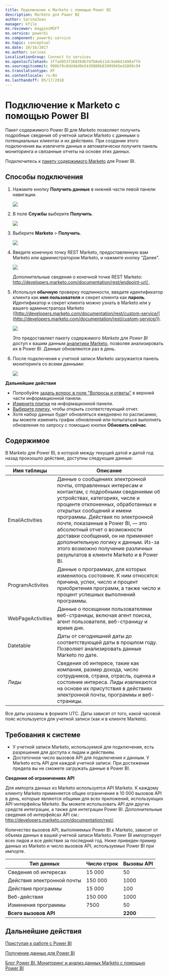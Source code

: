 ```yaml
---
title: Подключение к Marketo с помощью Power BI
description: Marketo для Power BI
author: SarinaJoan
manager: kfile
ms.reviewer: maggiesMSFT
ms.service: powerbi
ms.component: powerbi-service
ms.topic: conceptual
ms.date: 10/16/2017
ms.author: sarinas
LocalizationGroup: Connect to services
ms.openlocfilehash: 3f7ad953f36830db74fb8e611dc9a0641498affd
ms.sourcegitcommit: 998b79c0dd46d0e5439888b83999945ed1809c94
ms.translationtype: HT
ms.contentlocale: ru-RU
ms.lasthandoff: 05/17/2018
---
```

# <a name="connect-to-marketo-with-power-bi"></a>Подключение к Marketo с помощью Power BI
Пакет содержимого Power BI для Marketo позволяет получить подробные сведения об учетной записи Marketo с данными о потенциальных клиентах и их действиях. При создании этого подключения вы извлечете данные и автоматически получите панель мониторинга и связанные отчеты на основе этих данных.

Подключитесь к [пакету содержимого Marketo](https://app.powerbi.com/getdata/services/marketo) для Power BI.

## <a name="how-to-connect"></a>Способы подключения
1. Нажмите кнопку **Получить данные** в нижней части левой панели навигации.
   
   ![](media/service-connect-to-marketo/pbi_getdata.png)
2. В поле **Службы** выберите **Получить**.
   
   ![](media/service-connect-to-marketo/pbi_getservices.png) 
3. Выберите **Marketo** \> **Получить**.
   
   ![](media/service-connect-to-marketo/marketo.png)
4. Введите конечную точку REST Marketo, предоставленную вам Marketo или администратором Marketo, и нажмите кнопку "Далее".
   
   ![](media/service-connect-to-marketo/pbi_marketoconnect.png)
   
   Дополнительные сведения о конечной точке REST Marketo: [http://developers.marketo.com/documentation/rest/endpoint-url/ ](http://developers.marketo.com/documentation/rest/endpoint-url/).
5. Используя **обычную** проверку подлинности, введите идентификатор клиента как **имя пользователя** и секрет клиента как **пароль**. Идентификатор и секрет клиента можно узнать в Marketo или у вашего администратора Marketo ([http://developers.marketo.com/documentation/rest/custom-service/](http://developers.marketo.com/documentation/rest/custom-service/)). 
   
   ![](media/service-connect-to-marketo/pbi_marketosignin.png)
   
   Это предоставляет пакету содержимого *Marketo для Power BI* доступ к вашим данным [аналитики Marketo](https://powerbi.microsoft.com/integrations/marketo), позволяя анализировать их в Power BI. Данные обновляются раз в день.
6. После подключения к учетной записи Marketo загружается панель мониторинга со всеми данными:
   
   ![](media/service-connect-to-marketo/pbi_marketodash.png)

**Дальнейшие действия**

* Попробуйте [задать вопрос в поле "Вопросы и ответы"](power-bi-q-and-a.md) в верхней части информационной панели.
* [Измените плитки](service-dashboard-edit-tile.md) на информационной панели.
* [Выберите плитку](service-dashboard-tiles.md), чтобы открыть соответствующий отчет.
* Хотя набор данных будет обновляться ежедневно по расписанию, вы можете изменить график обновлений или попытаться выполнять обновления по запросу с помощью кнопки **Обновить сейчас**.

## <a name="whats-included"></a>Содержимое
В Marketo для Power BI, в которой между текущей датой и датой год назад произошло действие, доступны следующие данные:

| Имя таблицы | Описание |
| --- | --- |
| EmailActivities |Данные о сообщениях электронной почты, отправленных интересам и контактам, с подробными сведениями об устройствах, категориях, числе и проценте отклоненных, обработанных и открытых сообщений и имени программы. Действия по электронной почте, показанные в Power BI, — это абсолютный отчет о возможности доставки сообщений, он не применяет дополнительную логику к данным. Из-за этого возможно получение различных результатов в клиенте Marketo и в Power BI. |
| ProgramActivites |Данные о программах, для которых изменилось состояние. К ним относятся: причина, успех, число и процент приобретения программ, а также число и процент успешных выполнений программы. |
| WebPageActivities |Данные о посещении пользователями веб-страницы, включая агент поиска, агент пользователя, веб-страницу и время дня. |
| Datetable |Даты от сегодняшней даты до соответствующей даты в прошлом году.  Позволяет анализировать данные Marketo по дате. |
| Лиды |Сведения об интересе, такие как компания, размер дохода, число сотрудников, страна, отрасль, оценка и состояние интереса. Лиды извлекаются на основе их присутствия в действиях электронной почты, программы и веб-страницы. |

Все даты указаны в формате UTC. Даты зависят от того, какой часовой пояс используется для учетной записи (как и в клиенте Marketo).

## <a name="system-requirements"></a>Требования к системе
* У учетной записи Marketo, используемой для подключения, есть разрешения для доступа к лидам и действиям.
* Достаточное число вызовов API для подключения к данным.  У Marketo есть API для каждой учетной записи.  При достижении предела вы не сможете загружать данные в Power BI. 

**Сведения об ограничениях API**

Для импорта данных из Marketo используется API Marketo. К каждому клиенту Marketo применяется общее ограничение в 10 000 вызовов API в день, которые являются общими для всех приложений, использующих API-интерфейсы Marketo. Вы можете использовать API для других средств интеграции, а также для интеграции Power BI. Дополнительные сведения об интерфейсах API см.: <http://developers.marketo.com/documentation/rest/>.

Количество вызовов API, выполняемых Power BI к Marketo, зависит от объема данных в вашей учетной записи Marketo. Power BI импортирует всех лидов и все действия за последний год. Ниже приведен пример данных из Marketo и число вызовов API, используемых Power BI при импорте.  

| Тип данных | Число строк | Вызовы API |
| --- | --- | --- |
| Сведения об интересах |15 000 |50 |
| Действия электронной почты |150 000 |1000 |
| Действия программы |15 000 |100 |
| Веб-действия |150 000 |1000 |
| Изменения программы |7500 |50 |
| **Всего вызовов API** | |**2200** |

## <a name="next-steps"></a>Дальнейшие действия
[Приступая к работе с Power BI](service-get-started.md)

[Получение данных для Power BI](service-get-data.md)

[Блог Power BI. Мониторинг и анализ данных Marketo с помощью Power BI](http://blogs.msdn.com/b/powerbi/archive/2015/03/19/monitor-and-analyze-your-marketo-data-with-power-bi.aspx)

